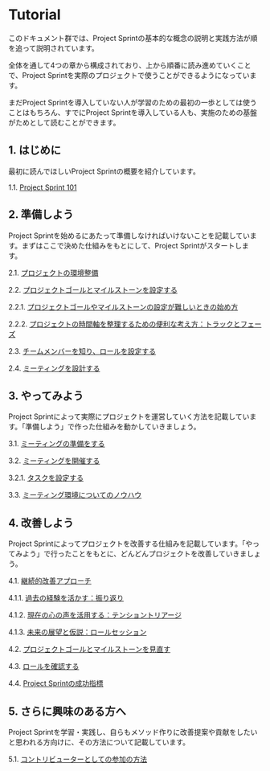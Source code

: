 # Tutorial

このドキュメント群では、Project Sprintの基本的な概念の説明と実践方法が順を追って説明されています。

全体を通して4つの章から構成されており、上から順番に読み進めていくことで、Project Sprintを実際のプロジェクトで使うことができるようになっています。

まだProject Sprintを導入していない人が学習のための最初の一歩としては使うことはもちろん、すでにProject Sprintを導入している人も、実施のための基盤がためとして読むことができます。

## **1. はじめに**

最初に読んでほしいProject Sprintの概要を紹介しています。

1.1. [Project Sprint 101](section1-1.md)

## **2. 準備しよう**

Project Sprintを始めるにあたって準備しなければいけないことを記載しています。まずはここで決めた仕組みをもとにして、Project Sprintがスタートします。

2.1. [プロジェクトの環境整備](section2-0.md)

2.2. [プロジェクトゴールとマイルストーンを設定する](section2-1.md)

2.2.1. [プロジェクトゴールやマイルストーンの設定が難しいときの始め方](section2-1-1.md)

2.2.2. [プロジェクトの時間軸を整理するための便利な考え方：トラックとフェーズ](section2-1-2.md)

2.3. [チームメンバーを知り、ロールを設定する](section2-2.md)

2.4. [ミーティングを設計する](section2-3.md)

## **3. やってみよう**

Project Sprintによって実際にプロジェクトを運営していく方法を記載しています。「準備しよう」で作った仕組みを動かしていきましょう。

3.1. [ミーティングの準備をする](broken-reference)

3.2. [ミーティングを開催する](section3-2.md)

3.2.1. [タスクを設定する](section3-2-1.md)

3.3. [ミーティング環境についてのノウハウ](section3-3.md)

## **4. 改善しよう**

Project Sprintによってプロジェクトを改善する仕組みを記載しています。「やってみよう」で行ったことをもとに、どんどんプロジェクトを改善していきましょう。

4.1. [継続的改善アプローチ](section4-1.md)

4.1.1. [過去の経験を活かす：振り返り](section4-1-1.md)

4.1.2. [現在の心の声を活用する：テンショントリアージ](../../v3.1/tutorial/section4-1-2.md)

4.1.3. [未来の展望と仮説：ロールセッション](section4-1-3.md)

4.2. [プロジェクトゴールとマイルストーンを見直す](section4-2.md)

4.3. [ロールを確認する](section4-3.md)

4.4. [Project Sprintの成功指標](section4-4.md)

## **5. さらに興味のある方へ**

Project Sprintを学習・実践し、自らもメソッド作りに改善提案や貢献をしたいと思われる方向けに、その方法について記載しています。

5.1. [コントリビューターとしての参加の方法](../../../ja-v3.0.0/contributing.md)

